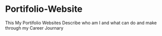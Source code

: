 # Portifolio-Website
This My Portifolio Websites Describe who am I and what can do and make through my Career Journary 

